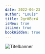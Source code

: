 ```yaml
---
date: 2022-06-23
author: "Louis"
title: 2größer4
isNew: true
isLive: true
bookHidden: true
---
```


![Titelbanner](/008-2groesser4/titelbanner-2g4.svg)